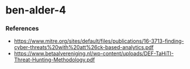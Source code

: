 # ben-alder-4

### References
* https://www.mitre.org/sites/default/files/publications/16-3713-finding-cyber-threats%20with%20att%26ck-based-analytics.pdf
* https://www.betaalvereniging.nl/wp-content/uploads/DEF-TaHiTI-Threat-Hunting-Methodology.pdf
